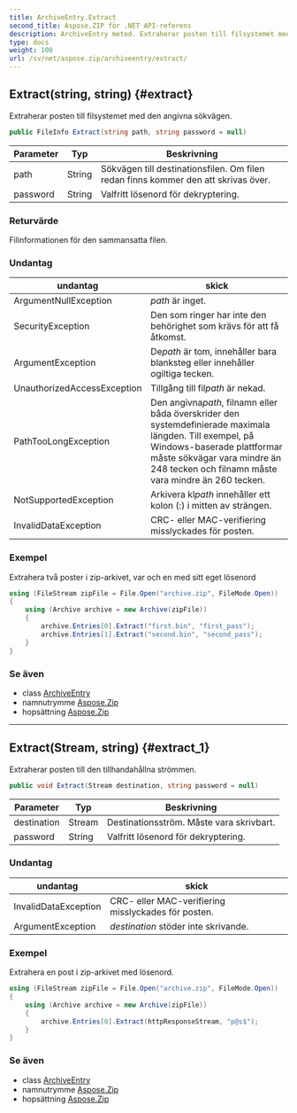 ```yaml
---
title: ArchiveEntry.Extract
second_title: Aspose.ZIP för .NET API-referens
description: ArchiveEntry metod. Extraherar posten till filsystemet med den angivna sökvägen.
type: docs
weight: 100
url: /sv/net/aspose.zip/archiveentry/extract/
---
```

## Extract(string, string) {#extract}

Extraherar posten till filsystemet med den angivna sökvägen.

```csharp
public FileInfo Extract(string path, string password = null)
```

| Parameter | Typ | Beskrivning |
| --- | --- | --- |
| path | String | Sökvägen till destinationsfilen. Om filen redan finns kommer den att skrivas över. |
| password | String | Valfritt lösenord för dekryptering. |

### Returvärde

Filinformationen för den sammansatta filen.

### Undantag

| undantag | skick |
| --- | --- |
| ArgumentNullException | *path* är inget. |
| SecurityException | Den som ringer har inte den behörighet som krävs för att få åtkomst. |
| ArgumentException | De*path* är tom, innehåller bara blanksteg eller innehåller ogiltiga tecken. |
| UnauthorizedAccessException | Tillgång till fil*path* är nekad. |
| PathTooLongException | Den angivna*path*, filnamn eller båda överskrider den systemdefinierade maximala längden. Till exempel, på Windows-baserade plattformar måste sökvägar vara mindre än 248 tecken och filnamn måste vara mindre än 260 tecken. |
| NotSupportedException | Arkivera kl*path* innehåller ett kolon (:) i mitten av strängen. |
| InvalidDataException | CRC- eller MAC-verifiering misslyckades för posten. |

### Exempel

Extrahera två poster i zip-arkivet, var och en med sitt eget lösenord

```csharp
using (FileStream zipFile = File.Open("archive.zip", FileMode.Open))
{
    using (Archive archive = new Archive(zipFile))
    {
        archive.Entries[0].Extract("first.bin", "first_pass");
        archive.Entries[1].Extract("second.bin", "second_pass");
    }
}
```

### Se även

* class [ArchiveEntry](../)
* namnutrymme [Aspose.Zip](../../archiveentry/)
* hopsättning [Aspose.Zip](../../../)

---

## Extract(Stream, string) {#extract_1}

Extraherar posten till den tillhandahållna strömmen.

```csharp
public void Extract(Stream destination, string password = null)
```

| Parameter | Typ | Beskrivning |
| --- | --- | --- |
| destination | Stream | Destinationsström. Måste vara skrivbart. |
| password | String | Valfritt lösenord för dekryptering. |

### Undantag

| undantag | skick |
| --- | --- |
| InvalidDataException | CRC- eller MAC-verifiering misslyckades för posten. |
| ArgumentException | *destination* stöder inte skrivande. |

### Exempel

Extrahera en post i zip-arkivet med lösenord.

```csharp
using (FileStream zipFile = File.Open("archive.zip", FileMode.Open))
{
    using (Archive archive = new Archive(zipFile))
    {
        archive.Entries[0].Extract(httpResponseStream, "p@s$");
    }
}
```

### Se även

* class [ArchiveEntry](../)
* namnutrymme [Aspose.Zip](../../archiveentry/)
* hopsättning [Aspose.Zip](../../../)


